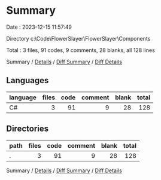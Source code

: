 # Summary

Date : 2023-12-15 11:57:49

Directory c:\\Code\\FlowerSlayer\\FlowerSlayer\\Components

Total : 3 files,  91 codes, 9 comments, 28 blanks, all 128 lines

Summary / [Details](details.md) / [Diff Summary](diff.md) / [Diff Details](diff-details.md)

## Languages
| language | files | code | comment | blank | total |
| :--- | ---: | ---: | ---: | ---: | ---: |
| C# | 3 | 91 | 9 | 28 | 128 |

## Directories
| path | files | code | comment | blank | total |
| :--- | ---: | ---: | ---: | ---: | ---: |
| . | 3 | 91 | 9 | 28 | 128 |

Summary / [Details](details.md) / [Diff Summary](diff.md) / [Diff Details](diff-details.md)